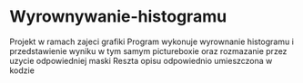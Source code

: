 # Wyrownywanie-histogramu
Projekt w ramach zajeci grafiki
Program wykonuje wyrownanie histogramu i przedstawienie wyniku w tym samym pictureboxie
oraz rozmazanie przez uzycie odpowiedniej maski
Reszta opisu odpowiednio umieszczona w kodzie

